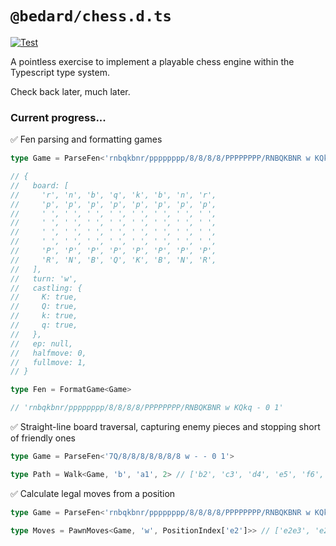 # `@bedard/chess.d.ts`

[![Test](https://github.com/scottbedard/type-chess/actions/workflows/test.yml/badge.svg)](https://github.com/scottbedard/type-chess/actions/workflows/test.yml)

A pointless exercise to implement a playable chess engine within the Typescript type system.

Check back later, much later.

### Current progress...

✅ Fen parsing and formatting games

```ts
type Game = ParseFen<'rnbqkbnr/pppppppp/8/8/8/8/PPPPPPPP/RNBQKBNR w KQkq - 0 1'>

// {
//   board: [
//     'r', 'n', 'b', 'q', 'k', 'b', 'n', 'r',
//     'p', 'p', 'p', 'p', 'p', 'p', 'p', 'p',
//     ' ', ' ', ' ', ' ', ' ', ' ', ' ', ' ',
//     ' ', ' ', ' ', ' ', ' ', ' ', ' ', ' ',
//     ' ', ' ', ' ', ' ', ' ', ' ', ' ', ' ',
//     ' ', ' ', ' ', ' ', ' ', ' ', ' ', ' ',
//     'P', 'P', 'P', 'P', 'P', 'P', 'P', 'P',
//     'R', 'N', 'B', 'Q', 'K', 'B', 'N', 'R',
//   ],
//   turn: 'w',
//   castling: {
//     K: true,
//     Q: true,
//     k: true,
//     q: true,
//   },
//   ep: null,
//   halfmove: 0,
//   fullmove: 1,
// }

type Fen = FormatGame<Game>

// 'rnbqkbnr/pppppppp/8/8/8/8/PPPPPPPP/RNBQKBNR w KQkq - 0 1'
```

✅ Straight-line board traversal, capturing enemy pieces and stopping short of friendly ones

```ts
type Game = ParseFen<'7Q/8/8/8/8/8/8/8 w - - 0 1'>

type Path = Walk<Game, 'b', 'a1', 2> // ['b2', 'c3', 'd4', 'e5', 'f6', 'g7', 'h8']
```

✅ Calculate legal moves from a position

```ts
type Game = ParseFen<'rnbqkbnr/pppppppp/8/8/8/8/PPPPPPPP/RNBQKBNR w KQkq - 0 1'>

type Moves = PawnMoves<Game, 'w', PositionIndex['e2']>> // ['e2e3', 'e2e4']
```
